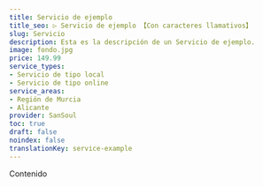 ```yaml
---
title: Servicio de ejemplo
title_seo: ▷ Servicio de ejemplo 【Con caracteres llamativos】
slug: Servicio
description: Esta es la descripción de un Servicio de ejemplo.
image: fondo.jpg
price: 149.99
service_types:
- Servicio de tipo local
- Servicio de tipo online
service_areas:
- Región de Murcia
- Alicante
provider: SanSoul
toc: true
draft: false
noindex: false
translationKey: service-example
---
```

Contenido